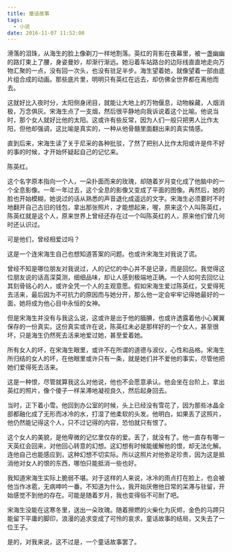 ```yaml
---
title: 童话故事
tags:
  - 小说
date: 2016-11-07 11:52:00
---
```

滑落的泪珠，从海生的脸上像剃刀一样地割落。英红的背影在夜幕里，被一盏幽幽的路灯束上了腰，身姿曼妙，却渐行渐远。她沿着车站路台的边际线直直地走向万物汇聚的一点，没有回一次头，也没有驻足半步。海生望着她，就像望着一部由底片组合成的动画。那些底片里，明明只有英红在远去，却仿佛全世界都在离他而去。

<!--more-->
这就好比入夜时分，太阳侧身闭目，就能让大地上的万物偃息，动物躲藏，人烟消极，万念俱灰。宋海生点了一支烟，然后很平静地向我诉说着这个比喻。他说当时，那个女人就好比他的太阳。这或许有些反常，因为人们一般只把男人比作太阳，但他却强调，这比喻是真实的，一种从他骨髓里面翻出来的真实情感。

直到后来，宋海生读了关于尼采的各种批驳，了然了把别人比作太阳或许是件不好的事的时候，才开始怀疑起自己的记忆来。

陈英红。

这个名字原本指向一个人，一朵扑面而来的玫瑰，却随着岁月变化成了他脑中的一个全息影像。一年一年过去，这个全息的影像又变成了平面的图像。再然后，她的脸也开始模糊，她说过的话从熟悉的声音退化成遥远的文字。宋海生必须要时不时地翻开自己古旧的钱包，拿出那张照片，才能想起来，喔，原来这个人叫陈英红，陈英红就是这个人，原来世界上曾经还存在过一个叫陈英红的人，原来他们曾几何时还认识过。

可是他们，曾经相爱过吗？

这是一个连宋海生自己也想知道答案的问题。也或许宋海生对我说了谎。

曾经不知是哪位朋友对我说过，人的记忆的中心并不是记录，而是回忆。我觉得这位朋友说的话高深莫测，细细品味，却让人感到极端地正确。一个人如何去回忆让其刻骨铭心的人，或许全凭一个人的主观意愿。假如宋海生爱过陈英红，又爱得死去活来，最后因为不可抗力的原因而与她分开，那么他一定会牢牢记得她最好的一面，她将成为他心目中永恒的女神。

但是宋海生并没有与我这么说，这或许是出于他的腼腆，也或许透露着他小心翼翼保存的一份真实。这份真实或许在说，陈英红未必是那样好的一个女人，甚至很坏，只是海生仍然死去活来地爱过她，甚至爱着她。

所有女人的坏，在宋海生眼里，或许不在所谓的道德与淑仪，心性和品格。宋海生所归结的女人的坏，在他眼里或许只有一条，就是她们并不爱他的事实，尽管他把她们爱得死去活来。

这是一种恨，尽管就算我这么对他说，他也不会愿意承认。他会坐在台阶上，拿出英红的照片，像个傻子一样呆滞地凝视良久，然后起身回去。

当时，正下着小雪。他回到办公室的时候，头上已经没有雪花了，因为那些冰晶全部都融化成了无形而冰冷的水，打湿了他柔软的头发。他明白，如果丢了这照片，他仍然能记得这个人，只不过记得的内容，恐怕就只有恨了。

这个女人的美貌，是他卑微的记忆里仅存的爱。丢了，就没有了。他一直存有哪一天英红会回来，对他回心转意的幻想。这幻想有时候能缓解他的恨，却无法化解。连他自己也能感应到，这种幻想不切实际。所以这照片对他弥足珍贵，因为这是抵消他对女人的恨的东西，哪怕只能抵消一些也好。

我知道宋海生实际上脆弱不堪。对于这样的人来说，冰冷的雨点打在脸上，也会被他当作冰雹，无病呻吟一番。不知道为什么，我开始厌倦他日常的呆滞与驻留，开始感觉不到他的存在。可能是随着岁月，我也变得俗不可耐了吧。

宋海生没能在这寒冬里，送出一朵玫瑰。随着擦燃的火柴化为灰烬，金色的马蹄只能留下平庸的脚印，浪漫的追求变成了可怜的哀求，童话故事的结局，又失去了一位王子。

是的，对我来说，这不过是，一个童话故事罢了。
